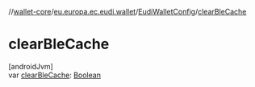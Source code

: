 //[wallet-core](../../../index.md)/[eu.europa.ec.eudi.wallet](../index.md)/[EudiWalletConfig](index.md)/[clearBleCache](clear-ble-cache.md)

# clearBleCache

[androidJvm]\
var [clearBleCache](clear-ble-cache.md): [Boolean](https://kotlinlang.org/api/latest/jvm/stdlib/kotlin-stdlib/kotlin/-boolean/index.html)
